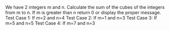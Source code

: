 We have 2 integers m and n. Calculate the sum of the cubes of the integers from m to n. If m is greater than n return 0 or display the proper message.
Test Case 1: If m=2 and n=4
Test Case 2: If m=1 and n=3
Test Case 3: If m=5 and n=5
Test Case 4: If m=7 and n=3

